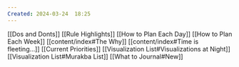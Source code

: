 ```yaml
---
Created: 2024-03-24  18:25 
---
```

[[Dos and Donts]]
[[Rule Highlights]]
[[How to Plan Each Day]]
[[How to Plan Each Week]]
[[content/index#The Why]]
[[content/index#Time is fleeting...]]
[[Current Priorities]]
[[Visualization List#Visualizations at Night]]
[[Visualization List#Murakba List]]
[[What to Journal#New]]